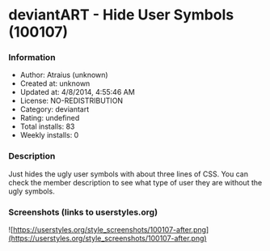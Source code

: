 # deviantART - Hide User Symbols (100107)

### Information
- Author: Atraius (unknown)
- Created at: unknown
- Updated at: 4/8/2014, 4:55:46 AM
- License: NO-REDISTRIBUTION
- Category: deviantart
- Rating: undefined
- Total installs: 83
- Weekly installs: 0


### Description
Just hides the ugly user symbols with about three lines of CSS. You can check the member description to see what type of user they are without the ugly symbols.


### Screenshots (links to userstyles.org)
![https://userstyles.org/style_screenshots/100107-after.png](https://userstyles.org/style_screenshots/100107-after.png)


